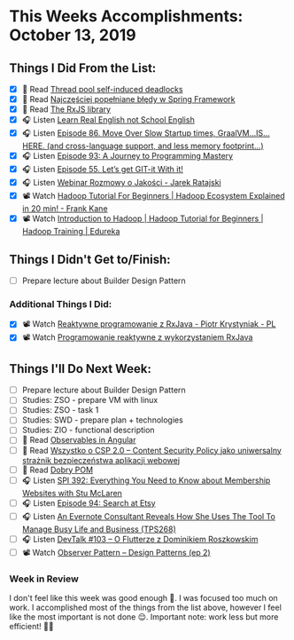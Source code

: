 # This Weeks Accomplishments: October 13, 2019

## Things I Did From the List:

- [x] 📗 Read [Thread pool self-induced deadlocks](https://www.nurkiewicz.com/2018/09/thread-pool-self-induced-deadlocks.html?utm_source=jvm-bloggers.com&utm_medium=link&utm_campaign=jvm-bloggers)
- [x] 📗 Read [Najczęściej popełniane błędy w Spring Framework](http://nullpointerexception.pl/najczesciej-popelniane-bledy-w-spring-framework/)
- [x] 📗 Read [The RxJS library](https://angular.io/guide/rx-library)
- [x] 🎧 Listen [Learn Real English not School English](https://youtu.be/nctksGqMup4)
- [x] 🎧 Listen [Episode 86. Move Over Slow Startup times, GraalVM…IS…HERE. (and cross-language support, and less memory footprint…)](https://www.javapubhouse.com/2019/10/episode-86-move-over-slow-startup-times-graalvm-is-here-and-cross-language-support-and-less-memory-footprint.html)
- [x] 🎧 Listen [Episode 93: A Journey to Programming Mastery](https://www.programmingthrowdown.com/2019/09/episode-93-journey-to-programming.html)
- [x] 🎧 Listen [Episode 55. Let’s get GIT-it With it!](https://www.javapubhouse.com/2016/01/episode-55-lets-get-git-it-with-it.html)
- [x] 🎧 Listen [Webinar Rozmowy o Jakości - Jarek Ratajski](https://youtu.be/LJPLM7M4xvw)
- [x] 📽️ Watch [Hadoop Tutorial For Beginners | Hadoop Ecosystem Explained in 20 min! - Frank Kane](https://youtu.be/DCaiZq3aBSc)
- [x] 📽️ Watch [Introduction to Hadoop | Hadoop Tutorial for Beginners | Hadoop Training | Edureka](https://youtu.be/rqVuj4nft-E)

## Things I Didn't Get to/Finish:

- [ ] Prepare lecture about Builder Design Pattern

### Additional Things I Did:

- [x] 📽️ Watch [Reaktywne programowanie z RxJava - Piotr Krystyniak - PL](https://youtu.be/Ci4u2QOAzUI)
- [x] 📽️ Watch [Programowanie reaktywne z wykorzystaniem RxJava](https://youtu.be/m-b5L2HfWDU)

## Things I'll Do Next Week:

- [ ] Prepare lecture about Builder Design Pattern
- [ ] Studies: ZSO - prepare VM with linux
- [ ] Studies: ZSO - task 1
- [ ] Studies: SWD - prepare plan + technologies
- [ ] Studies: ZIO - functional description
- [ ] 📗 Read [Observables in Angular](https://angular.io/guide/observables-in-angular)
- [ ] 📗 Read [Wszystko o CSP 2.0 – Content Security Policy jako uniwersalny strażnik bezpieczeństwa aplikacji webowej](https://sekurak.pl/wszystko-o-csp-2-0-content-security-policy-jako-uniwersalny-straznik-bezpieczenstwa-aplikacji-webowej/)
- [ ] 📗 Read [Dobry POM](https://lafkblogs.wordpress.com/2019/09/28/dobry-pom/?utm_source=jvm-bloggers.com&utm_medium=link&utm_campaign=jvm-bloggers)
- [ ] 🎧 Listen [SPI 392: Everything You Need to Know about Membership Websites with Stu McLaren](https://www.smartpassiveincome.com/podcasts/membership-websites-with-stu-mclaren/)
- [ ] 🎧 Listen [Episode 94: Search at Etsy](https://www.programmingthrowdown.com/2019/10/episode-94-search-at-etsy.html)
- [ ] 🎧 Listen [An Evernote Consultant Reveals How She Uses The Tool To Manage Busy Life and Business (TPS268)](http://www.asianefficiency.com/podcast/268-stacey-harmon/)
- [ ] 🎧 Listen [DevTalk #103 – O Flutterze z Dominikiem Roszkowskim](https://devstyle.pl/2019/10/07/devtalk-103-o-flutterze-z-dominikiem-roszkowskim/)
- [ ] 📽️ Watch [Observer Pattern – Design Patterns (ep 2)](https://youtu.be/_BpmfnqjgzQ)

### Week in Review
I don't feel like this week was good enough 🤔. I was focused too much on work. I accomplished most of the things from the list above, however I feel like the most important is not done 😌. Important note: work less but more efficient! 💪🔨
